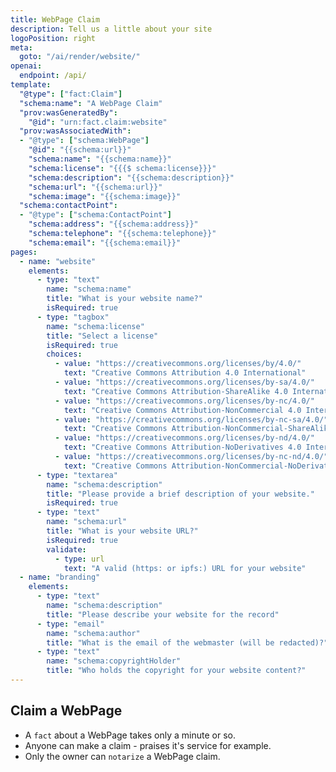 ```yaml
---
title: WebPage Claim
description: Tell us a little about your site
logoPosition: right
meta:
  goto: "/ai/render/website/"
openai:
  endpoint: /api/
template:
  "@type": ["fact:Claim"]
  "schema:name": "A WebPage Claim"
  "prov:wasGeneratedBy":
    "@id": "urn:fact.claim:website"
  "prov:wasAssociatedWith":
  - "@type": ["schema:WebPage"]
    "@id": "{{schema:url}}"
    "schema:name": "{{schema:name}}"
    "schema:license": "{{{$ schema:license}}}"
    "schema:description": "{{schema:description}}"
    "schema:url": "{{schema:url}}"
    "schema:image": "{{schema:image}}"
  "schema:contactPoint":
  - "@type": ["schema:ContactPoint"]
    "schema:address": "{{schema:address}}"
    "schema:telephone": "{{schema:telephone}}"
    "schema:email": "{{schema:email}}"
pages:
  - name: "website"
    elements:
      - type: "text"
        name: "schema:name"
        title: "What is your website name?"
        isRequired: true
      - type: "tagbox"
        name: "schema:license"
        title: "Select a license"
        isRequired: true
        choices:
          - value: "https://creativecommons.org/licenses/by/4.0/"
            text: "Creative Commons Attribution 4.0 International"
          - value: "https://creativecommons.org/licenses/by-sa/4.0/"
            text: "Creative Commons Attribution-ShareAlike 4.0 International"
          - value: "https://creativecommons.org/licenses/by-nc/4.0/"
            text: "Creative Commons Attribution-NonCommercial 4.0 International"
          - value: "https://creativecommons.org/licenses/by-nc-sa/4.0/"
            text: "Creative Commons Attribution-NonCommercial-ShareAlike 4.0 International"
          - value: "https://creativecommons.org/licenses/by-nd/4.0/"
            text: "Creative Commons Attribution-NoDerivatives 4.0 International"
          - value: "https://creativecommons.org/licenses/by-nc-nd/4.0/"
            text: "Creative Commons Attribution-NonCommercial-NoDerivatives 4.0 International"
      - type: "textarea"
        name: "schema:description"
        title: "Please provide a brief description of your website."
        isRequired: true
      - type: "text"
        name: "schema:url"
        title: "What is your website URL?"
        isRequired: true
        validate:
          - type: url
            text: "A valid (https: or ipfs:) URL for your website"
  - name: "branding"
    elements:
      - type: "text"
        name: "schema:description"
        title: "Please describe your website for the record"
      - type: "email"
        name: "schema:author"
        title: "What is the email of the webmaster (will be redacted)?"
      - type: "text"
        name: "schema:copyrightHolder"
        title: "Who holds the copyright for your website content?"
---
```

## Claim a WebPage 

- A `fact` about a WebPage takes only a minute or so.
- Anyone can make a claim - praises it's service for example.
- Only the owner can `notarize` a WebPage claim.

